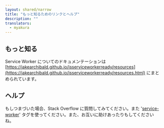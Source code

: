 ```yaml
---
layout: shared/narrow
title: "もっと知るためのリンクとヘルプ"
description: ""
translators:
  - myakura
---
```


## もっと知る

Service Worker についてのドキュメンテーションは [https://jakearchibald.github.io/isserviceworkerready/resources](https://jakearchibald.github.io/isserviceworkerready/resources.html) にまとめられています。

## ヘルプ

もしつまづいた場合、Stack Overflow に質問してみてください。また '[service-worker](http://stackoverflow.com/questions/tagged/service-worker)' タグを使ってください。また、お互いに助けあったりもしてくださいね。
